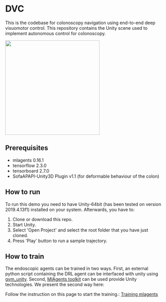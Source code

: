 # DVC
This is the codebase for colonoscopy navigation using end-to-end deep visuomotor control. This repository contains the Unity scene used to implement autonomous control for colonoscopy. 

<img src="images/video.gif" width="300"> 

## Prerequisites
- mlagents 0.16.1
- tensorflow 2.3.0
- tensorboard 2.7.0
- SofaAPAPI-Unity3D Plugin v1.1 (for deformable behaviour of the colon)

## How to run

To run this demo you need to have Unity-64bit (has been tested on version 2019.4.13f1) installed on your system.
Afterwards, you have to:
1. Clone or download this repo.
2. Start Unity.
3. Select 'Open Project' and select the root folder that you have just cloned.
4. Press 'Play' button to run a sample trajectory.

## How to train
The endoscopic agents can be trained in two ways. First, an external python script containing the DRL agent can be interfaced with unity using [gym_unity](https://github.com/Unity-Technologies/ml-agents/blob/main/gym-unity/README.md). Second, [MlAgents toolkit](https://github.com/Unity-Technologies/ml-agents) can be used provide Unity technologies. We present the second way here:

Follow the instruction on this page to start the training.: [Training mlagents](https://github.com/Unity-Technologies/ml-agents/blob/release_2_docs/docs/Training-ML-Agents.md)
